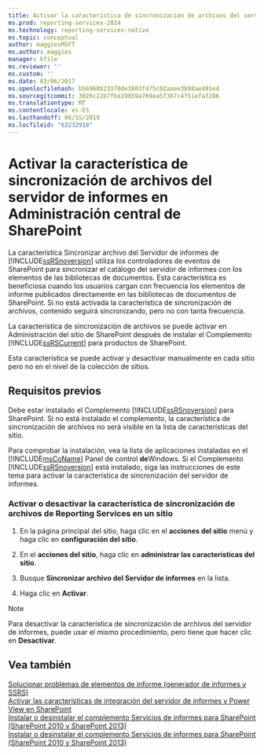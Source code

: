 ```yaml
---
title: Activar la característica de sincronización de archivos del servidor de informes en Administración Central de SharePoint | Microsoft Docs
ms.prod: reporting-services-2014
ms.technology: reporting-services-native
ms.topic: conceptual
author: maggiesMSFT
ms.author: maggies
manager: kfile
ms.reviewer: ''
ms.custom: ''
ms.date: 03/06/2017
ms.openlocfilehash: b56960b23370de3803f475c02aaee3b98ae491e4
ms.sourcegitcommit: 3026c22b7fba19059a769ea5f367c4f51efaf286
ms.translationtype: MT
ms.contentlocale: es-ES
ms.lasthandoff: 06/15/2019
ms.locfileid: "63232918"
---
```

# <a name="activate-the-report-server-file-sync-feature-in-sharepoint-central-administration"></a>Activar la característica de sincronización de archivos del servidor de informes en Administración central de SharePoint

La característica Sincronizar archivo del Servidor de informes de [!INCLUDE[ssRSnoversion](../includes/ssrsnoversion-md.md)] utiliza los controladores de eventos de SharePoint para sincronizar el catálogo del servidor de informes con los elementos de las bibliotecas de documentos. Esta característica es beneficiosa cuando los usuarios cargan con frecuencia los elementos de informe publicados directamente en las bibliotecas de documentos de SharePoint. Si no está activada la característica de sincronización de archivos, contenido seguirá sincronizando, pero no con tanta frecuencia.  
  
La característica de sincronización de archivos se puede activar en Administración del sitio de SharePoint después de instalar el Complemento [!INCLUDE[ssRSCurrent](../includes/ssrscurrent-md.md)] para productos de SharePoint.  
  
Esta característica se puede activar y desactivar manualmente en cada sitio pero no en el nivel de la colección de sitios.  
  
## <a name="prerequisites"></a>Requisitos previos  
 Debe estar instalado el Complemento [!INCLUDE[ssRSnoversion](../includes/ssrsnoversion-md.md)] para SharePoint. Si no está instalado el complemento, la característica de sincronización de archivos no será visible en la lista de características del sitio.  
  
 Para comprobar la instalación, vea la lista de aplicaciones instaladas en el [!INCLUDE[msCoName](../includes/msconame-md.md)] Panel de control **de**Windows. Si el Complemento [!INCLUDE[ssRSnoversion](../includes/ssrsnoversion-md.md)] está instalado, siga las instrucciones de este tema para activar la característica de sincronización del servidor de informes.  
  
### <a name="to-activate-or-deactivate-the-reporting-services-file-sync-feature-on-a-site"></a>Activar o desactivar la característica de sincronización de archivos de Reporting Services en un sitio  
  
1.  En la página principal del sitio, haga clic en el **acciones del sitio** menú y haga clic en **configuración del sitio**.  
  
2.  En el **acciones del sitio**, haga clic en **administrar las características del sitio**.  
  
3.  Busque **Sincronizar archivo del Servidor de informes** en la lista.  
  
4.  Haga clic en **Activar**.  
  
> [!NOTE]  
>  Para desactivar la característica de sincronización de archivos del servidor de informes, puede usar el mismo procedimiento, pero tiene que hacer clic en **Desactivar**.  
  
## <a name="see-also"></a>Vea también  
 [Solucionar problemas de elementos de informe &#40;generador de informes y SSRS&#41;](report-parts-report-builder-and-ssrs.md)   
 [Activar las características de integración del servidor de informes y Power View en SharePoint](activate-the-report-server-and-power-view-integration-features-in-sharepoint.md)   
 [Instalar o desinstalar el complemento Servicios de informes para SharePoint &#40;SharePoint 2010 y SharePoint 2013&#41;](install-windows/install-or-uninstall-the-reporting-services-add-in-for-sharepoint.md)   
 [Instalar o desinstalar el complemento Servicios de informes para SharePoint &#40;SharePoint 2010 y SharePoint 2013&#41;](install-windows/install-or-uninstall-the-reporting-services-add-in-for-sharepoint.md)  
  
  
